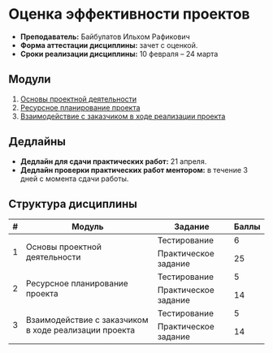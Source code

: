 # Оценка эффективности проектов

- **Преподаватель:** Байбулатов Ильхом Рафикович
- **Форма аттестации дисциплины:** зачет с оценкой.
- **Сроки реализации дисциплины:** 10 февраля – 24 марта

## Модули

1. [Основы проектной деятельности](./01_Основы_проектной_деятельности.md)
1. [Ресурсное планирование проекта](./02_Ресурсное_планирование_проекта.md)
1. [Взаимодействие с заказчиком в ходе реализации проекта](./03_Взаим_заказчиком_в_реализации_проекта.md)

## Дедлайны

- **Дедлайн для сдачи практических работ:** 21 апреля.
- **Дедлайн проверки практических работ ментором:** в течение 3 дней с момента сдачи работы.

## Структура дисциплины

<table>
    <thead>
            <tr>
                <th>#</th>
                <th>Модуль</th>
                <th>Задание</th>
                <th>Баллы</th>
            </tr>
    </thead>
<tbody>
        <tr>
            <td rowspan="2">1</td>
            <td rowspan="2">Основы проектной деятельности</td>
            <td>Тестирование</td>
            <td>6</td>
        </tr>
        <tr>
            <td>Практическое задание</td>
            <td>25</td>
        </tr>
        <tr>
            <td rowspan="2">2</td>
            <td rowspan="2">Ресурсное планирование проекта</td>
            <td>Тестирование</td>
            <td>5</td>
        </tr>
        <tr>
            <td>Практическое задание</td>
            <td>14</td>
        </tr>
        <tr>
            <td rowspan="2">3</td>
            <td rowspan="2">Взаимодействие с заказчиком в ходе реализации проекта</td>
            <td>Тестирование</td>
            <td>5</td>
        </tr>
        <tr>
            <td>Практическое задание</td>
            <td>14</td>
        </tr>
</tbody>
</table>

